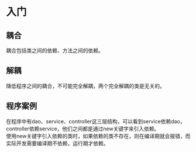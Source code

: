 # 入门
## 耦合
耦合包括类之间的依赖、方法之间的依赖。
## 解耦
降低程序之间的耦合，不可能完全解耦，两个完全解耦的类是无关的。
## 程序案例
在程序中有dao、service、controller这三层结构，可以看到service依赖dao，controller依赖service，他们之间都是通过new关键字来引入依赖。  
使用new关键字引入依赖的类时，如果依赖的类不存在，则在编译期就会报错，而实际开发需要编译期不依赖，运行期才依赖。